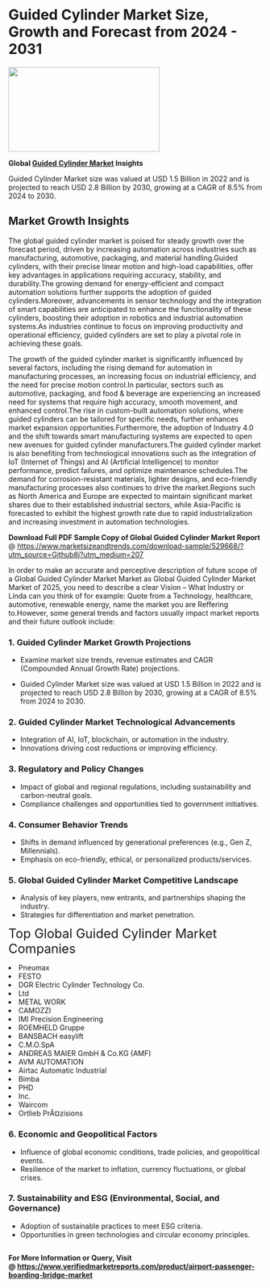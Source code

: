 <H1>Guided Cylinder Market Size, Growth and Forecast from 2024 - 2031</H1><img class="aligncenter size-medium wp-image-584254" src="https://thirdeyenews.in/wp-content/uploads/2024/09/Global-Market-Research-300x168.jpeg" alt="" width="300" height="168" /><p><strong>Global&nbsp;<a href="https://www.marketsizeandtrends.com/download-sample/529668/?utm_source=Github8j?utm_medium=207">Guided Cylinder Market</a> Insights</strong></p><p>Guided Cylinder Market size was valued at USD 1.5 Billion in 2022 and is projected to reach USD 2.8 Billion by 2030, growing at a CAGR of 8.5% from 2024 to 2030.</p><p><h2>Market Growth Insights</h2> <p>The global guided cylinder market is poised for steady growth over the forecast period, driven by increasing automation across industries such as manufacturing, automotive, packaging, and material handling.Guided cylinders, with their precise linear motion and high-load capabilities, offer key advantages in applications requiring accuracy, stability, and durability.The growing demand for energy-efficient and compact automation solutions further supports the adoption of guided cylinders.Moreover, advancements in sensor technology and the integration of smart capabilities are anticipated to enhance the functionality of these cylinders, boosting their adoption in robotics and industrial automation systems.As industries continue to focus on improving productivity and operational efficiency, guided cylinders are set to play a pivotal role in achieving these goals.</p> <p>The growth of the guided cylinder market is significantly influenced by several factors, including the rising demand for automation in manufacturing processes, an increasing focus on industrial efficiency, and the need for precise motion control.In particular, sectors such as automotive, packaging, and food & beverage are experiencing an increased need for systems that require high accuracy, smooth movement, and enhanced control.The rise in custom-built automation solutions, where guided cylinders can be tailored for specific needs, further enhances market expansion opportunities.Furthermore, the adoption of Industry 4.0 and the shift towards smart manufacturing systems are expected to open new avenues for guided cylinder manufacturers.The guided cylinder market is also benefiting from technological innovations such as the integration of IoT (Internet of Things) and AI (Artificial Intelligence) to monitor performance, predict failures, and optimize maintenance schedules.The demand for corrosion-resistant materials, lighter designs, and eco-friendly manufacturing processes also continues to drive the market.Regions such as North America and Europe are expected to maintain significant market shares due to their established industrial sectors, while Asia-Pacific is forecasted to exhibit the highest growth rate due to rapid industrialization and increasing investment in automation technologies.</p><p><span class=""><strong>Download Full PDF Sample Copy of Global Guided Cylinder Market Report</strong> @ <a href="https://www.marketsizeandtrends.com/download-sample/529668/?utm_source=Github8j?utm_medium=207" target="_blank">https://www.marketsizeandtrends.com/download-sample/529668/?utm_source=Github8j?utm_medium=207</a></span></p><p>In order to make an accurate and perceptive description of future scope of a Global&nbsp;Guided Cylinder Market Market as Global&nbsp;Guided Cylinder Market Market of 2025, you need to describe a clear Vision &ndash; What Industry or Linda can you think of for example: Quote from a Technology, healthcare, automotive, renewable energy, name the market you are Reffering to.However, some general trends and factors usually impact market reports and their future outlook include:</p><h3>1.&nbsp;<strong>Guided Cylinder Market Growth Projections</strong></h3><ul><li>Examine market size trends, revenue estimates and CAGR (Compounded Annual Growth Rate) projections.</li><li><p>Guided Cylinder Market size was valued at USD 1.5 Billion in 2022 and is projected to reach USD 2.8 Billion by 2030, growing at a CAGR of 8.5% from 2024 to 2030.</p></li></ul><h3>2.&nbsp;<strong>Guided Cylinder Market Technological Advancements</strong></h3><ul><li>Integration of AI, IoT, blockchain, or automation in the industry.</li><li>Innovations driving cost reductions or improving efficiency.</li></ul><h3>3.&nbsp;<strong>Regulatory and Policy Changes</strong></h3><ul><li>Impact of global and regional regulations, including sustainability and carbon-neutral goals.</li><li>Compliance challenges and opportunities tied to government initiatives.</li></ul><h3>4.&nbsp;<strong>Consumer Behavior Trends</strong></h3><ul><li>Shifts in demand influenced by generational preferences (e.g., Gen Z, Millennials).</li><li>Emphasis on eco-friendly, ethical, or personalized products/services.</li></ul><h3>5.&nbsp;<strong>Global Guided Cylinder Market Competitive Landscape</strong></h3><ul><li>Analysis of key players, new entrants, and partnerships shaping the industry.</li><li>Strategies for differentiation and market penetration.</li></ul><p data-pm-slice="1 1 []"><span style="color: inherit; font-family: inherit; font-size: 25px;">Top Global Guided Cylinder Market Companies</span></p><div class="" data-test-id=""><p><li>Pneumax</li><li> FESTO</li><li> DGR Electric Cylinder Technology Co.</li><li> Ltd</li><li> METAL WORK</li><li> CAMOZZI</li><li> IMI Precision Engineering</li><li> ROEMHELD Gruppe</li><li> BANSBACH easylift</li><li> C.M.O.SpA</li><li> ANDREAS MAIER GmbH & Co.KG (AMF)</li><li> AVM AUTOMATION</li><li> Airtac Automatic Industrial</li><li> Bimba</li><li> PHD</li><li> Inc.</li><li> Waircom</li><li> Ortlieb PrÃ¤zisions</li></p></div><h3>6.&nbsp;<strong>Economic and Geopolitical Factors</strong></h3><ul><li>Influence of global economic conditions, trade policies, and geopolitical events.</li><li>Resilience of the market to inflation, currency fluctuations, or global crises.</li></ul><h3>7.&nbsp;<strong>Sustainability and ESG (Environmental, Social, and Governance)</strong></h3><ul><li>Adoption of sustainable practices to meet ESG criteria.</li><li>Opportunities in green technologies and circular economy principles.</li></ul><h2><strong style="font-size: 14px;">For More Information or Query, Visit @&nbsp;</strong><a style="background-color: #ffffff; font-size: 14px;" href="https://www.marketsizeandtrends.com/report/guided-cylinder-market/" target="_blank">https://www.verifiedmarketreports.com/product/airport-passenger-boarding-bridge-market</a></h2>